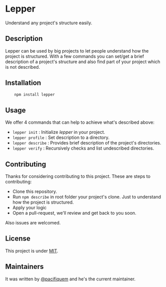 # Lepper

Understand any project's structure easily.

## Description

Lepper can be used by big projects to let people understand how the project is structured.
With a few commands you can set/get a brief description of a project's structure and also find part of your project which is not described.

## Installation

```bash
    npm install lepper
```

## Usage

We offer 4 commands that can help to achieve what's described above:

- ``lepper init`` : Initialize *lepper* in your project.
- ``lepper profile`` : Set description to a directory.
- ``lepper describe`` : Provides brief description of the project's directories.
- ``lepper verify`` : Recursively checks and list undescribed directories.

## Contributing

Thanks for considering contributing to this project.
These are steps to contributing:

- Clone this repository.
- Run ``npm describe`` in root folder your project's clone. Just to understand how the project is structured.
- Apply your logic
- Open a pull-request, we'll review and get back to you soon.

Also issues are welcomed.

## License

This project is under [MIT](https://github.com/pacifiquem/lepper/blob/main/LICENSE).

## Maintainers

It was written by [@pacifiquem](https://github.com/pacifiquem) and he's the current maintainer.
